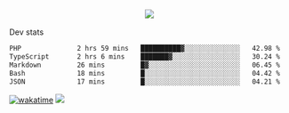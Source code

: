 <h3 align="center">
  <a href="https://github.com/spoopy2023">
      <img src="https://github-profile-trophy.vercel.app/?username=Spoopy2023&no-bg=true&no-frame=true">
  </a>
</h3>

Dev stats
<!--START_SECTION:waka-->

```txt
PHP              2 hrs 59 mins   ██████████▓░░░░░░░░░░░░░░   42.98 %
TypeScript       2 hrs 6 mins    ███████▓░░░░░░░░░░░░░░░░░   30.24 %
Markdown         26 mins         █▓░░░░░░░░░░░░░░░░░░░░░░░   06.45 %
Bash             18 mins         █░░░░░░░░░░░░░░░░░░░░░░░░   04.42 %
JSON             17 mins         █░░░░░░░░░░░░░░░░░░░░░░░░   04.21 %
```

<!--END_SECTION:waka-->
[![wakatime](https://wakatime.com/badge/user/018ece4c-ff65-47b1-86a2-26e4e720c978.svg)](https://wakatime.com/@mac_g)
<img src="https://camo.githubusercontent.com/935c1e1091fb0ce9d975d06263ed4bc014721cd7e52b557f59b07c85da01afe3/68747470733a2f2f6b6f6d617265762e636f6d2f67687076632f3f757365726e616d653d5843726166744d616e3532266c6162656c3d566965777326636f6c6f723d626c7565267374796c653d706c6173746963">

